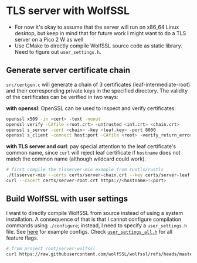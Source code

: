 # TLS server with WolfSSL

- For now it's okay to assume that the server will run on x86_64 Linux desktop, but keep in mind that for future work I might want to do a TLS server on a Pico 2 W as well
- Use CMake to directly compile WolfSSL source code as static library. Need to figure out `user_settings.h`.

## Generate server certificate chain
`src/certgen.c` will generate a chain of 3 certificates (leaf-intermediate-root) and their corresponding private keys in the specified directory. The validity of the certificates can be verified in two ways:

**with openssl**: OpenSSL can be used to inspect and verify certificates:

```bash
openssl x509 -in <cert> -text -noout
openssl verify -CAfile <root.crt> -untrusted <int.crt> <chain.crt>
openssl s_server -cert <chain> -key <leaf.key> -port 8000
openssl s_client -connect host:port -CAfile <root> -verify_return_error < /dev/null
```

**with TLS server and curl**: pay special attention to the leaf certificate's common name, since `curl` will reject leaf certificate if `hostname` does not match the common name (although wildcard could work).

```bash
# first compile the tlsserver-mio example from rustls/rustls
./tlsserver-mio --certs certs/server-chain.crt --key certs/server-leaf.key --port 8000 http
curl --cacert certs/server-root.crt https://<hostname>:<port>
```

## Build WolfSSL with user settings
I want to directly compile WolfSSL from source instead of using a system installation. A consequence of that is that I cannot configure compilation commands using `./configure`; instead, I need to specify a `user_settings.h` file. See [here](https://github.com/wolfSSL/wolfssl/tree/master/examples/configs) for example configs. Check [`user_settings_all.h`](https://raw.githubusercontent.com/wolfSSL/wolfssl/refs/heads/master/examples/configs/user_settings_all.h) for all feature flags.

```bash
# from project_root/server-wolfssl
curl https://raw.githubusercontent.com/wolfSSL/wolfssl/refs/heads/master/examples/configs/user_settings_template.h > config/user_settings.h
```


